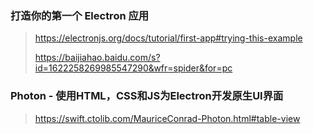### 打造你的第一个 Electron 应用
> https://electronjs.org/docs/tutorial/first-app#trying-this-example
> 
> https://baijiahao.baidu.com/s?id=1622258269985547290&wfr=spider&for=pc

### Photon - 使用HTML，CSS和JS为Electron开发原生UI界面
> https://swift.ctolib.com/MauriceConrad-Photon.html#table-view
> 
